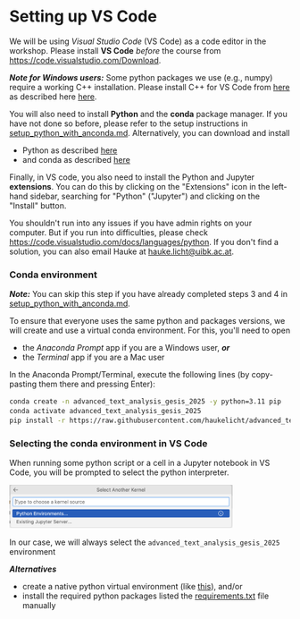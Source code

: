 # Setting up VS Code

We will be using _Visual Studio Code_ (VS Code) as a code editor in the workshop.
Please install **VS Code** _before_ the course from https://code.visualstudio.com/Download.

**_Note for Windows users:_** Some python packages we use (e.g., numpy) require a working C++ installation. Please install C++ for VS Code from [here](https://code.visualstudio.com/docs/languages/cpp) as described here [here](https://code.visualstudio.com/docs/cpp/config-msvc).

You will also need to install **Python** and the **conda** package manager.
If you have not done so before, please refer to the setup instructions in [setup_python_with_anconda.md](./setup_python_with_anconda.md).
Alternatively, you can download and install

- Python as described [here](https://www.python.org/downloads)
- and conda as described [here](https://conda.io/projects/conda/en/latest/user-guide/install)

Finally, in VS code, you also need to install the Python and Jupyter **extensions**.
You can do this by clicking on the "Extensions" icon in the left-hand sidebar, searching for "Python" ("Jupyter") and clicking on the "Install" button.

You shouldn't run into any issues if you have admin rights on your computer.
But if you run into difficulties, please check https://code.visualstudio.com/docs/languages/python.
If you don't find a solution, you can also email Hauke at hauke.licht@uibk.ac.at.


### Conda environment

**_Note:_** You can skip this step if you have already completed steps 3 and 4 in [setup_python_with_anconda.md](./setup_python_with_anconda.md).

To ensure that everyone uses the same python and packages versions, we will create and use a virtual conda environment.
For this, you'll need to open 

- the *Anaconda Prompt* app if you are a Windows user, **_or_**
- the *Terminal* app if you are a Mac user

In the Anaconda Prompt/Terminal, execute the following lines (by copy-pasting them there and pressing Enter):

```bash
conda create -n advanced_text_analysis_gesis_2025 -y python=3.11 pip
conda activate advanced_text_analysis_gesis_2025
pip install -r https://raw.githubusercontent.com/haukelicht/advanced_text_analysis/main/setup/requirements.txt
```

### Selecting the conda environment in VS Code

When running some python script or a cell in a Jupyter notebook in VS Code, you will be prompted to select the python interpreter.

<img src="./imgs/vscode_python_environments_popup.png" alt="Pop-up in VS Code for selecting a python interpreter" style="width:400px;"/>

In our case, we will always select the `advanced_text_analysis_gesis_2025` environment


**_Alternatives_** 

- create a native python virtual environment (like [this](https://realpython.com/lessons/creating-virtual-environment/)), and/or
- install the required python packages listed the [requirements.txt](setup/requirements.txt) file manually
